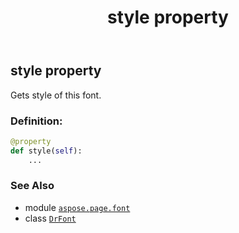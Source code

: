 ﻿---
title: style property
second_title: Aspose.Page for Python via .NET API References
description: 
type: docs
weight: 250
url: /python-net/aspose.page.font/drfont/style/
is_root: false
---

## style property


Gets style of this font.
### Definition:
```python
@property
def style(self):
    ...
```

### See Also
* module [`aspose.page.font`](../../)
* class [`DrFont`](/page/python-net/aspose.page.font/drfont)
